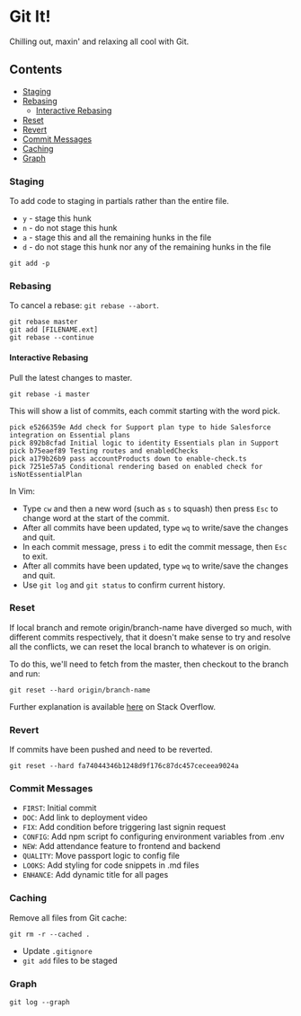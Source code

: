 # Git It! <!-- omit in toc -->
Chilling out, maxin' and relaxing all cool with Git.

## Contents <!-- omit in toc -->
- [Staging](#staging)
- [Rebasing](#rebasing)
  - [Interactive Rebasing](#interactive-rebasing)
- [Reset](#reset)
- [Revert](#revert)
- [Commit Messages](#commit-messages)
- [Caching](#caching)
- [Graph](#graph)

### Staging
To add code to staging in partials rather than the entire file.

* `y` - stage this hunk
* `n` - do not stage this hunk
* `a` - stage this and all the remaining hunks in the file
* `d` - do not stage this hunk nor any of the remaining hunks in the file

```
git add -p
```
### Rebasing
To cancel a rebase: `git rebase --abort`.

```
git rebase master
git add [FILENAME.ext]
git rebase --continue
```

#### Interactive Rebasing
Pull the latest changes to master.

```
git rebase -i master
```

This will show a list of commits, each commit starting with the word pick.

```
pick e5266359e Add check for Support plan type to hide Salesforce integration on Essential plans
pick 892b8cfad Initial logic to identity Essentials plan in Support
pick b75eaef89 Testing routes and enabledChecks
pick a179b26b9 pass accountProducts down to enable-check.ts
pick 7251e57a5 Conditional rendering based on enabled check for isNotEssentialPlan
```

In Vim:
* Type `cw` and then a new word (such as `s` to squash) then press `Esc` to change word at the start of the commit.
* After all commits have been updated, type `wq` to write/save the changes and quit.
* In each commit message, press `i` to edit the commit message, then `Esc` to exit.
* After all commits have been updated, type `wq` to write/save the changes and quit.
* Use `git log` and `git status` to confirm current history.

### Reset
If local branch and remote origin/branch-name have diverged so much, with different commits respectively, that it doesn't make sense to try and resolve all the conflicts, we can reset the local branch to whatever is on origin.

To do this, we'll need to fetch from the master, then checkout to the branch and run:
```
git reset --hard origin/branch-name
```

Further explanation is available [here](https://stackoverflow.com/questions/43037293/what-is-the-difference-between-git-pull-and-git-reset-hard-origin-branch/43037318#43037318) on Stack Overflow.

### Revert
If commits have been pushed and need to be reverted.
```
git reset --hard fa74044346b1248d9f176c87dc457ceceea9024a
```

### Commit Messages
* `FIRST`: Initial commit
* `DOC`: Add link to deployment video
* `FIX`: Add condition before triggering last signin request
* `CONFIG`: Add npm script fo configuring environment variables from .env
* `NEW`: Add attendance feature to frontend and backend
* `QUALITY`: Move passport logic to config file
* `LOOKS`: Add styling for code snippets in .md files
* `ENHANCE`: Add dynamic title for all pages

### Caching
Remove all files from Git cache:
```
git rm -r --cached .
```

* Update `.gitignore`
* `git add` files to be staged

### Graph
```
git log --graph
```
